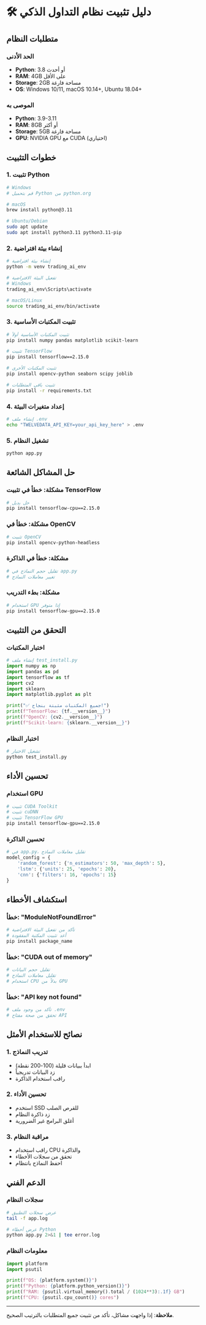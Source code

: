# 🛠️ دليل تثبيت نظام التداول الذكي

## متطلبات النظام

### الحد الأدنى

- **Python**: 3.8 أو أحدث
- **RAM**: 4GB على الأقل
- **Storage**: 2GB مساحة فارغة
- **OS**: Windows 10/11, macOS 10.14+, Ubuntu 18.04+

### الموصى به

- **Python**: 3.9-3.11
- **RAM**: 8GB أو أكثر
- **Storage**: 5GB مساحة فارغة
- **GPU**: NVIDIA GPU مع CUDA (اختياري)

## خطوات التثبيت

### 1. تثبيت Python

```bash
# Windows
# قم بتحميل Python من python.org

# macOS
brew install python@3.11

# Ubuntu/Debian
sudo apt update
sudo apt install python3.11 python3.11-pip
```

### 2. إنشاء بيئة افتراضية

```bash
# إنشاء بيئة افتراضية
python -m venv trading_ai_env

# تفعيل البيئة الافتراضية
# Windows
trading_ai_env\Scripts\activate

# macOS/Linux
source trading_ai_env/bin/activate
```

### 3. تثبيت المكتبات الأساسية

```bash
# تثبيت المكتبات الأساسية أولاً
pip install numpy pandas matplotlib scikit-learn

# تثبيت TensorFlow
pip install tensorflow==2.15.0

# تثبيت المكتبات الأخرى
pip install opencv-python seaborn scipy joblib

# تثبيت باقي المتطلبات
pip install -r requirements.txt
```

### 4. إعداد متغيرات البيئة

```bash
# إنشاء ملف .env
echo "TWELVEDATA_API_KEY=your_api_key_here" > .env
```

### 5. تشغيل النظام

```bash
python app.py
```

## حل المشاكل الشائعة

### مشكلة: خطأ في تثبيت TensorFlow

```bash
# حل بديل
pip install tensorflow-cpu==2.15.0
```

### مشكلة: خطأ في OpenCV

```bash
# تثبيت OpenCV
pip install opencv-python-headless
```

### مشكلة: خطأ في الذاكرة

```bash
# تقليل حجم النماذج في app.py
# تغيير معاملات النماذج
```

### مشكلة: بطء التدريب

```bash
# استخدام GPU إذا متوفر
pip install tensorflow-gpu==2.15.0
```

## التحقق من التثبيت

### اختبار المكتبات

```python
# إنشاء ملف test_install.py
import numpy as np
import pandas as pd
import tensorflow as tf
import cv2
import sklearn
import matplotlib.pyplot as plt

print("✅ جميع المكتبات مثبتة بنجاح!")
print(f"TensorFlow: {tf.__version__}")
print(f"OpenCV: {cv2.__version__}")
print(f"Scikit-learn: {sklearn.__version__}")
```

### اختبار النظام

```bash
# تشغيل الاختبار
python test_install.py
```

## تحسين الأداء

### استخدام GPU

```bash
# تثبيت CUDA Toolkit
# تثبيت cuDNN
# تثبيت TensorFlow GPU
pip install tensorflow-gpu==2.15.0
```

### تحسين الذاكرة

```python
# في app.py، تقليل معاملات النماذج
model_config = {
    'random_forest': {'n_estimators': 50, 'max_depth': 5},
    'lstm': {'units': 25, 'epochs': 20},
    'cnn': {'filters': 16, 'epochs': 15}
}
```

## استكشاف الأخطاء

### خطأ: "ModuleNotFoundError"

```bash
# تأكد من تفعيل البيئة الافتراضية
# أعد تثبيت المكتبة المفقودة
pip install package_name
```

### خطأ: "CUDA out of memory"

```bash
# تقليل حجم البيانات
# تقليل معاملات النماذج
# استخدام CPU بدلاً من GPU
```

### خطأ: "API key not found"

```bash
# تأكد من وجود ملف .env
# تحقق من صحة مفتاح API
```

## نصائح للاستخدام الأمثل

### 1. تدريب النماذج

- ابدأ ببيانات قليلة (100-200 نقطة)
- زد البيانات تدريجياً
- راقب استخدام الذاكرة

### 2. تحسين الأداء

- استخدم SSD للقرص الصلب
- زد ذاكرة النظام
- أغلق البرامج غير الضرورية

### 3. مراقبة النظام

- راقب استخدام CPU والذاكرة
- تحقق من سجلات الأخطاء
- احفظ النماذج بانتظام

## الدعم الفني

### سجلات النظام

```bash
# عرض سجلات التطبيق
tail -f app.log

# عرض أخطاء Python
python app.py 2>&1 | tee error.log
```

### معلومات النظام

```python
import platform
import psutil

print(f"OS: {platform.system()}")
print(f"Python: {platform.python_version()}")
print(f"RAM: {psutil.virtual_memory().total / (1024**3):.1f} GB")
print(f"CPU: {psutil.cpu_count()} cores")
```

---

**ملاحظة**: إذا واجهت مشاكل، تأكد من تثبيت جميع المتطلبات بالترتيب الصحيح.
